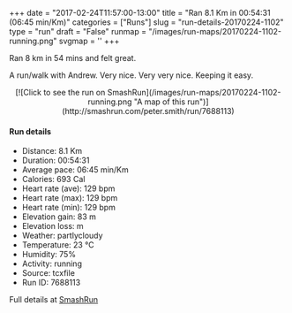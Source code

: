 +++
date = "2017-02-24T11:57:00-13:00"
title = "Ran 8.1 Km in 00:54:31 (06:45 min/Km)"
categories = ["Runs"]
slug = "run-details-20170224-1102"
type = "run"
draft = "False"
runmap = "/images/run-maps/20170224-1102-running.png"
svgmap = '<polyline points="0 54, 1 59, 2 59, 12 49, 13 48, 13 48, 21 44, 28 47, 32 43, 33 41, 33 41, 50 41, 50 41, 53 42, 56 44, 66 52, 75 54, 81 54, 89 53, 96 51, 99 49, 100 49, 97 50, 96 51, 82 54, 74 54, 66 51, 56 43, 48 41, 32 41, 28 46, 22 44, 16 46">'
+++

Ran 8 km in 54 mins and felt great. 

A run/walk with Andrew. Very nice. Very very nice. Keeping it easy. 

<!--more-->

<center>
[![Click to see the run on SmashRun](/images/run-maps/20170224-1102-running.png "A map of this run")](http://smashrun.com/peter.smith/run/7688113)
</center>

#### Run details

* Distance: 8.1 Km
* Duration: 00:54:31
* Average pace: 06:45 min/Km
* Calories: 693 Cal
* Heart rate (ave): 129 bpm
* Heart rate (max): 129 bpm
* Heart rate (min): 129 bpm
* Elevation gain: 83 m
* Elevation loss:  m
* Weather: partlycloudy
* Temperature: 23 &deg;C
* Humidity: 75%
* Activity: running
* Source: tcxfile
* Run ID: 7688113

Full details at [SmashRun](http://smashrun.com/peter.smith/run/7688113)